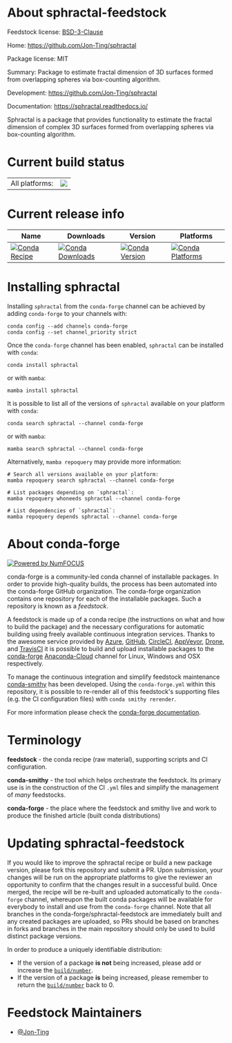 About sphractal-feedstock
=========================

Feedstock license: [BSD-3-Clause](https://github.com/conda-forge/sphractal-feedstock/blob/main/LICENSE.txt)

Home: https://github.com/Jon-Ting/sphractal

Package license: MIT

Summary: Package to estimate fractal dimension of 3D surfaces formed from overlapping spheres via box-counting algorithm.

Development: https://github.com/Jon-Ting/sphractal

Documentation: https://sphractal.readthedocs.io/

Sphractal is a package that provides functionality to estimate the fractal dimension of complex 3D surfaces formed from overlapping spheres via box-counting algorithm.


Current build status
====================


<table><tr><td>All platforms:</td>
    <td>
      <a href="https://dev.azure.com/conda-forge/feedstock-builds/_build/latest?definitionId=19695&branchName=main">
        <img src="https://dev.azure.com/conda-forge/feedstock-builds/_apis/build/status/sphractal-feedstock?branchName=main">
      </a>
    </td>
  </tr>
</table>

Current release info
====================

| Name | Downloads | Version | Platforms |
| --- | --- | --- | --- |
| [![Conda Recipe](https://img.shields.io/badge/recipe-sphractal-green.svg)](https://anaconda.org/conda-forge/sphractal) | [![Conda Downloads](https://img.shields.io/conda/dn/conda-forge/sphractal.svg)](https://anaconda.org/conda-forge/sphractal) | [![Conda Version](https://img.shields.io/conda/vn/conda-forge/sphractal.svg)](https://anaconda.org/conda-forge/sphractal) | [![Conda Platforms](https://img.shields.io/conda/pn/conda-forge/sphractal.svg)](https://anaconda.org/conda-forge/sphractal) |

Installing sphractal
====================

Installing `sphractal` from the `conda-forge` channel can be achieved by adding `conda-forge` to your channels with:

```
conda config --add channels conda-forge
conda config --set channel_priority strict
```

Once the `conda-forge` channel has been enabled, `sphractal` can be installed with `conda`:

```
conda install sphractal
```

or with `mamba`:

```
mamba install sphractal
```

It is possible to list all of the versions of `sphractal` available on your platform with `conda`:

```
conda search sphractal --channel conda-forge
```

or with `mamba`:

```
mamba search sphractal --channel conda-forge
```

Alternatively, `mamba repoquery` may provide more information:

```
# Search all versions available on your platform:
mamba repoquery search sphractal --channel conda-forge

# List packages depending on `sphractal`:
mamba repoquery whoneeds sphractal --channel conda-forge

# List dependencies of `sphractal`:
mamba repoquery depends sphractal --channel conda-forge
```


About conda-forge
=================

[![Powered by
NumFOCUS](https://img.shields.io/badge/powered%20by-NumFOCUS-orange.svg?style=flat&colorA=E1523D&colorB=007D8A)](https://numfocus.org)

conda-forge is a community-led conda channel of installable packages.
In order to provide high-quality builds, the process has been automated into the
conda-forge GitHub organization. The conda-forge organization contains one repository
for each of the installable packages. Such a repository is known as a *feedstock*.

A feedstock is made up of a conda recipe (the instructions on what and how to build
the package) and the necessary configurations for automatic building using freely
available continuous integration services. Thanks to the awesome service provided by
[Azure](https://azure.microsoft.com/en-us/services/devops/), [GitHub](https://github.com/),
[CircleCI](https://circleci.com/), [AppVeyor](https://www.appveyor.com/),
[Drone](https://cloud.drone.io/welcome), and [TravisCI](https://travis-ci.com/)
it is possible to build and upload installable packages to the
[conda-forge](https://anaconda.org/conda-forge) [Anaconda-Cloud](https://anaconda.org/)
channel for Linux, Windows and OSX respectively.

To manage the continuous integration and simplify feedstock maintenance
[conda-smithy](https://github.com/conda-forge/conda-smithy) has been developed.
Using the ``conda-forge.yml`` within this repository, it is possible to re-render all of
this feedstock's supporting files (e.g. the CI configuration files) with ``conda smithy rerender``.

For more information please check the [conda-forge documentation](https://conda-forge.org/docs/).

Terminology
===========

**feedstock** - the conda recipe (raw material), supporting scripts and CI configuration.

**conda-smithy** - the tool which helps orchestrate the feedstock.
                   Its primary use is in the construction of the CI ``.yml`` files
                   and simplify the management of *many* feedstocks.

**conda-forge** - the place where the feedstock and smithy live and work to
                  produce the finished article (built conda distributions)


Updating sphractal-feedstock
============================

If you would like to improve the sphractal recipe or build a new
package version, please fork this repository and submit a PR. Upon submission,
your changes will be run on the appropriate platforms to give the reviewer an
opportunity to confirm that the changes result in a successful build. Once
merged, the recipe will be re-built and uploaded automatically to the
`conda-forge` channel, whereupon the built conda packages will be available for
everybody to install and use from the `conda-forge` channel.
Note that all branches in the conda-forge/sphractal-feedstock are
immediately built and any created packages are uploaded, so PRs should be based
on branches in forks and branches in the main repository should only be used to
build distinct package versions.

In order to produce a uniquely identifiable distribution:
 * If the version of a package **is not** being increased, please add or increase
   the [``build/number``](https://docs.conda.io/projects/conda-build/en/latest/resources/define-metadata.html#build-number-and-string).
 * If the version of a package **is** being increased, please remember to return
   the [``build/number``](https://docs.conda.io/projects/conda-build/en/latest/resources/define-metadata.html#build-number-and-string)
   back to 0.

Feedstock Maintainers
=====================

* [@Jon-Ting](https://github.com/Jon-Ting/)

